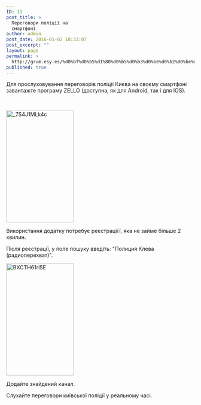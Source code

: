 ```yaml
---
ID: 11
post_title: >
  Переговори поліції на
  смартфоні
author: admin
post_date: 2016-01-02 18:33:07
post_excerpt: ""
layout: page
permalink: >
  http://grum.esy.es/%d0%bf%d0%b5%d1%80%d0%b5%d0%b3%d0%be%d0%b2%d0%be%d1%80%d0%b8-%d0%bf%d0%be%d0%bb%d1%96%d1%86%d1%96%d1%97-%d0%bd%d0%b0-%d1%81%d0%bc%d0%b0%d1%80%d1%82%d1%84%d0%be%d0%bd%d1%96/
published: true
---
```

Для прослуховування переговорів поліції Києва на своєму смартфоні завантажте програму ZELLO (доступна, як для Android, так і для IOS).

&nbsp;

<a href="http://grum.esy.es/wp-content/uploads/2016/01/7S4J1MLk4c.jpg" rel="attachment wp-att-14"><img class="alignnone size-medium wp-image-14" src="http://grum.esy.es/wp-content/uploads/2016/01/7S4J1MLk4c-180x300.jpg" alt="_7S4J1MLk4c" width="180" height="300" /></a>

Використання додатку потребує реєстраціїї, яка не займе більше 2 хвилин.

Після реєстрації, у поле пошуку введіть: "Полиция Клева (радиоперехват)".

<a href="http://grum.esy.es/wp-content/uploads/2016/01/BXCTH61rI5E.jpg" rel="attachment wp-att-12"><img class="alignnone size-medium wp-image-12" src="http://grum.esy.es/wp-content/uploads/2016/01/BXCTH61rI5E-180x300.jpg" alt="BXCTH61rI5E" width="180" height="300" /></a>

Додайте знайдений канал.

Слухайте переговори київської поліції у реальному часі.